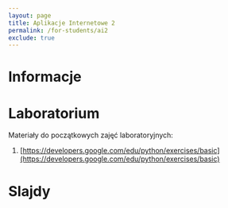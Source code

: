 ```yaml
---
layout: page
title: Aplikacje Internetowe 2 
permalink: /for-students/ai2
exclude: true
---
```


# Informacje

# Laboratorium

Materiały do początkowych zajęć laboratoryjnych:
1. [https://developers.google.com/edu/python/exercises/basic](https://developers.google.com/edu/python/exercises/basic)

# Slajdy

